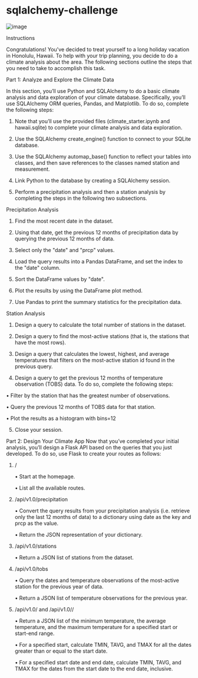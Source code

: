 # sqlalchemy-challenge

![image](https://user-images.githubusercontent.com/118692087/224199514-9113a4aa-afae-4e5e-bb30-b125e009a835.png)


Instructions

Congratulations! You've decided to treat yourself to a long holiday vacation in Honolulu, Hawaii. To help with your trip planning, you decide to do a climate analysis about the area. The following sections outline the steps that you need to take to accomplish this task.


Part 1: Analyze and Explore the Climate Data

In this section, you’ll use Python and SQLAlchemy to do a basic climate analysis and data exploration of your climate database. Specifically, you’ll use SQLAlchemy ORM queries, Pandas, and Matplotlib. To do so, complete the following steps:

1.	Note that you’ll use the provided files (climate_starter.ipynb and hawaii.sqlite) to complete your climate analysis and data exploration.

2.	Use the SQLAlchemy create_engine() function to connect to your SQLite database.


3.	Use the SQLAlchemy automap_base() function to reflect your tables into classes, and then save references to the classes named station and measurement.

4.	Link Python to the database by creating a SQLAlchemy session.


5.	Perform a precipitation analysis and then a station analysis by completing the steps in the following two subsections.

Precipitation Analysis

1.	Find the most recent date in the dataset.

2.	Using that date, get the previous 12 months of precipitation data by querying the previous 12 months of data.

3.	Select only the "date" and "prcp" values.

4.	Load the query results into a Pandas DataFrame, and set the index to the "date" column.

5.	Sort the DataFrame values by "date".

6.	Plot the results by using the DataFrame plot method.

7.	Use Pandas to print the summary statistics for the precipitation data.


Station Analysis
1.	Design a query to calculate the total number of stations in the dataset.

2.	Design a query to find the most-active stations (that is, the stations that have the most rows). 

3.	Design a query that calculates the lowest, highest, and average temperatures that filters on the most-active station id found in the previous query.

4.	Design a query to get the previous 12 months of temperature observation (TOBS) data. To do so, complete the following steps:

  •	Filter by the station that has the greatest number of observations.

  •	Query the previous 12 months of TOBS data for that station.

  •	Plot the results as a histogram with bins=12


5.	Close your session.


Part 2: Design Your Climate App
Now that you’ve completed your initial analysis, you’ll design a Flask API based on the queries that you just developed. To do so, use Flask to create your routes as follows:

1.	/
    
    •	Start at the homepage.
    
    •	List all the available routes.


2.	/api/v1.0/precipitation

    •	Convert the query results from your precipitation analysis (i.e. retrieve only the last 12 months of data) to a dictionary using date as the key and prcp as the value.

    •	Return the JSON representation of your dictionary.


3.	/api/v1.0/stations

    •	Return a JSON list of stations from the dataset.

4.	/api/v1.0/tobs

    •	Query the dates and temperature observations of the most-active station for the previous year of data.
    
    •	Return a JSON list of temperature observations for the previous year.

5.	/api/v1.0/<start> and /api/v1.0/<start>/<end>

    •	Return a JSON list of the minimum temperature, the average temperature, and the maximum temperature for a specified start or start-end range.

    •	For a specified start, calculate TMIN, TAVG, and TMAX for all the dates greater than or equal to the start date.

    •	For a specified start date and end date, calculate TMIN, TAVG, and TMAX for the dates from the start date to the end date, inclusive.
